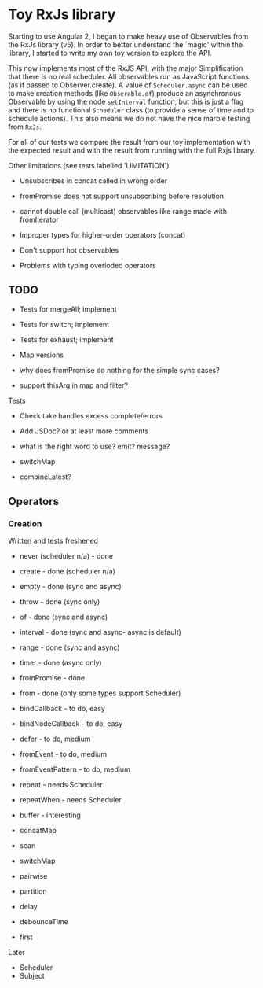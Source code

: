# Toy RxJs library

Starting to use Angular 2, I began to make heavy use of Observables from
the RxJs library (v5). In order to better understand the `magic' within the library,
I started to write my own toy version to explore the API.

This now implements most of the RxJS API, with the major Simplification
that there is no real scheduler. All observables run as JavaScript functions
(as if passed to Observer.create). A value of `Scheduler.async` can be used
to make creation methods (like `Obserable.of`) produce an asynchronous
Observable by using the node `setInterval` function, but this is just
a flag and there is no functional `Scheduler` class (to provide
a sense of time and to schedule actions). This also means we do not
have the nice marble testing from `RxJs`.

For all of our tests we compare the result from our toy implementation with
the expected result and with the result from running with the full Rxjs library.

Other limitations (see tests labelled 'LIMITATION')
* Unsubscribes in concat called in wrong order
* fromPromise does not support unsubscribing before resolution
* cannot double call (multicast) observables like range made with fromIterator
* Improper types for higher-order operators (concat)
* Don't support hot observables

* Problems with typing overloded operators

## TODO

* Tests for mergeAll; implement
* Tests for switch; implement
* Tests for exhaust; implement
* Map versions

* why does fromPromise do nothing for the simple sync cases?
* support thisArg in map and filter?

Tests

* Check take handles excess complete/errors

* Add JSDoc? or at least more comments
* what is the right word to use? emit? message?

* switchMap
* combineLatest?


## Operators

### Creation

Written and tests freshened
* never (scheduler n/a) - done

* create - done (scheduler n/a)
* empty - done (sync and async)
* throw - done (sync only)
* of - done (sync and async)
* interval - done (sync and async- async is default)
* range - done (sync and async)
* timer - done (async only)
* fromPromise - done
* from - done (only some types support Scheduler)


* bindCallback - to do, easy
* bindNodeCallback - to do, easy
* defer - to do, medium
* fromEvent - to do, medium
* fromEventPattern - to do, medium

* repeat - needs Scheduler
* repeatWhen - needs Scheduler

* buffer - interesting
* concatMap
* scan
* switchMap
* pairwise
* partition
* delay
* debounceTime
* first

Later
* Scheduler
* Subject